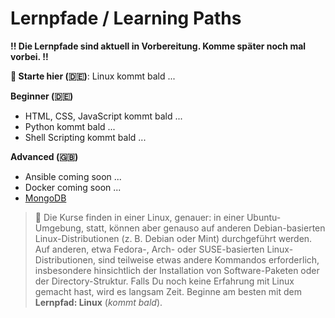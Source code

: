 # Lernpfade / Learning Paths

**!! Die Lernpfade sind aktuell in Vorbereitung. Komme später noch mal vorbei. !!** <br>

**🛫 Starte hier (🇩🇪)**: Linux kommt bald ...

**Beginner (🇩🇪)**
- HTML, CSS, JavaScript kommt bald ...
- Python kommt bald ...
- Shell Scripting kommt bald ...

**Advanced (🇬🇧)**
- Ansible coming soon ...
- Docker coming soon ...
- [MongoDB](https://github.com/tims-computer-academy/mongodb)

> 🐧 Die Kurse finden in einer Linux, genauer: in einer Ubuntu-Umgebung, statt, können aber genauso auf anderen Debian-basierten Linux-Distributionen (z. B. Debian oder Mint) durchgeführt werden. Auf anderen, etwa Fedora-, Arch- oder SUSE-basierten Linux-Distributionen, sind teilweise etwas andere Kommandos erforderlich, insbesondere hinsichtlich der Installation von Software-Paketen oder der Directory-Struktur. Falls Du noch keine Erfahrung mit Linux gemacht hast, wird es langsam Zeit. Beginne am besten mit dem **Lernpfad: Linux** (<i>kommt bald</i>).<br>
